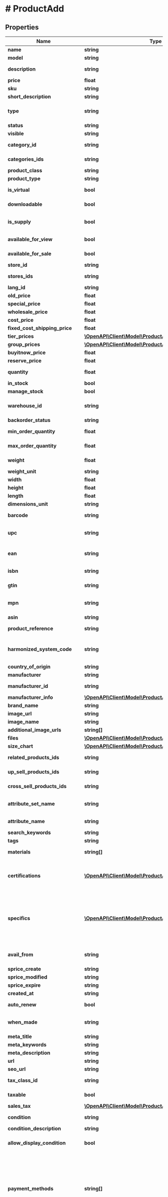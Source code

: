 # # ProductAdd

## Properties

Name | Type | Description | Notes
------------ | ------------- | ------------- | -------------
**name** | **string** | Defines product&#39;s name that has to be added |
**model** | **string** | Defines product&#39;s model that has to be added |
**description** | **string** | Defines product&#39;s description that has to be added |
**price** | **float** | Defines product&#39;s price that has to be added |
**sku** | **string** | Defines product&#39;s sku that has to be added | [optional]
**short_description** | **string** | Defines short description | [optional]
**type** | **string** | Defines product&#39;s type | [optional] [default to 'simple']
**status** | **string** | Defines product&#39;s status | [optional]
**visible** | **string** | Set visibility status | [optional]
**category_id** | **string** | Defines product add that is specified by category id | [optional]
**categories_ids** | **string** | Defines product add that is specified by comma-separated categories id | [optional]
**product_class** | **string** | A categorization for the product | [optional]
**product_type** | **string** | A categorization for the product | [optional]
**is_virtual** | **bool** | Defines whether the product is virtual | [optional] [default to false]
**downloadable** | **bool** | Defines whether the product is downloadable | [optional] [default to false]
**is_supply** | **bool** | If true, it indicates the product as a supply, otherwise it indicates that it is a finished product. | [optional] [default to true]
**available_for_view** | **bool** | Specifies the set of visible/invisible products for users | [optional] [default to true]
**available_for_sale** | **bool** | Specifies the set of visible/invisible products for sale | [optional] [default to true]
**store_id** | **string** | Store Id | [optional]
**stores_ids** | **string** | Assign product to the stores that is specified by comma-separated stores&#39; id | [optional]
**lang_id** | **string** | Language id | [optional]
**old_price** | **float** | Defines product&#39;s old price | [optional]
**special_price** | **float** | Defines product&#39;s model that has to be added | [optional]
**wholesale_price** | **float** | Defines product&#39;s sale price | [optional]
**cost_price** | **float** | Defines new product&#39;s cost price | [optional]
**fixed_cost_shipping_price** | **float** | Specifies product&#39;s fixed cost shipping price | [optional]
**tier_prices** | [**\OpenAPI\Client\Model\ProductAddTierPricesInner[]**](ProductAddTierPricesInner.md) | Defines product&#39;s tier prices | [optional]
**group_prices** | [**\OpenAPI\Client\Model\ProductAddGroupPricesInner[]**](ProductAddGroupPricesInner.md) | Defines product&#39;s group prices | [optional]
**buyitnow_price** | **float** | Defines buy it now value | [optional]
**reserve_price** | **float** | Defines reserve price value | [optional]
**quantity** | **float** | Defines product&#39;s quantity that has to be added | [optional] [default to 0]
**in_stock** | **bool** | Set stock status | [optional]
**manage_stock** | **bool** | Defines inventory tracking for product | [optional]
**warehouse_id** | **string** | This parameter is used for selecting a warehouse where you need to set/modify a product quantity. | [optional]
**backorder_status** | **string** | Set backorder status | [optional]
**min_order_quantity** | **float** | The minimum quantity an order must contain, to be eligible to purchase this product. | [optional]
**max_order_quantity** | **float** | The maximum quantity an order can contain when purchasing the product. | [optional]
**weight** | **float** | Weight | [optional] [default to 0]
**weight_unit** | **string** | Weight Unit | [optional]
**width** | **float** | Defines product&#39;s width | [optional]
**height** | **float** | Defines product&#39;s height | [optional]
**length** | **float** | Defines product&#39;s length | [optional]
**dimensions_unit** | **string** | Weight Unit | [optional]
**barcode** | **string** | A barcode is a unique code composed of numbers used as a product identifier. | [optional]
**upc** | **string** | Universal Product Code. A UPC (UPC-A) is a commonly used identifer for many different products. | [optional]
**ean** | **string** | European Article Number. An EAN is a unique 8 or 13-digit identifier that many industries (such as book publishers) use to identify products. | [optional]
**isbn** | **string** | International Standard Book Number. An ISBN is a unique identifier for books. | [optional]
**gtin** | **string** | Global Trade Item Number. An GTIN is an identifier for trade items. | [optional]
**mpn** | **string** | Manufacturer Part Number. A MPN is an identifier of a particular part design or material used. | [optional]
**asin** | **string** | Amazon Standard Identification Number. | [optional]
**product_reference** | **string** | Groups all variations, that you want to combine into one product. | [optional]
**harmonized_system_code** | **string** | Harmonized System Code. An HSC is a 6-digit identifier that allows participating countries to classify traded goods on a common basis for customs purposes | [optional]
**country_of_origin** | **string** | The country where the inventory item was made | [optional]
**manufacturer** | **string** | Defines product&#39;s manufacturer | [optional]
**manufacturer_id** | **string** | Defines product&#39;s manufacturer by manufacturer_id | [optional]
**manufacturer_info** | [**\OpenAPI\Client\Model\ProductAddManufacturerInfo**](ProductAddManufacturerInfo.md) |  | [optional]
**brand_name** | **string** | Defines product brand name | [optional]
**image_url** | **string** | Image Url | [optional]
**image_name** | **string** | Defines image&#39;s name | [optional]
**additional_image_urls** | **string[]** | Image Url | [optional]
**files** | [**\OpenAPI\Client\Model\ProductAddFilesInner[]**](ProductAddFilesInner.md) | File Url | [optional]
**size_chart** | [**\OpenAPI\Client\Model\ProductAddSizeChart**](ProductAddSizeChart.md) |  | [optional]
**related_products_ids** | **string** | Defines product&#39;s related products ids that has to be added | [optional]
**up_sell_products_ids** | **string** | Defines product&#39;s up-sell products ids that has to be added | [optional]
**cross_sell_products_ids** | **string** | Defines product&#39;s cross-sell products ids that has to be added | [optional]
**attribute_set_name** | **string** | Defines product’s attribute set name in Magento | [optional] [default to 'Default']
**attribute_name** | **string** | Defines product’s attribute name separated with a comma in Magento | [optional]
**search_keywords** | **string** | Defines unique search keywords | [optional]
**tags** | **string** | Product tags | [optional]
**materials** | **string[]** | A list of material strings for materials used in the product. | [optional]
**certifications** | [**\OpenAPI\Client\Model\ProductAddCertificationsInner[]**](ProductAddCertificationsInner.md) | An array of product certifications. The list of possible certifications can be obtained using the \&quot;&lt;i&gt;category.info&lt;/i&gt;\&quot; method (&lt;i&gt;additional_fields-&gt;rules-&gt;product_certifications&lt;/i&gt;). | [optional]
**specifics** | [**\OpenAPI\Client\Model\ProductAddSpecificsInner[]**](ProductAddSpecificsInner.md) | An array of Item Specific Name/Value pairs used by the seller to provide descriptive details of an item in a structured manner.         The list of possible specifications can be obtained using the category.info method (additional_fields-&gt;product_specifics).         &lt;b&gt;The structure of the parameter is different for specific platforms.&lt;/b&gt; | [optional]
**avail_from** | **string** | Allows to schedule a time in the future that the item becomes available. The value should be greater than the current date and time. | [optional]
**sprice_create** | **string** | Defines the date of special price creation | [optional]
**sprice_modified** | **string** | Defines the date of special price modification | [optional]
**sprice_expire** | **string** | Defines the term of special price offer duration | [optional]
**created_at** | **string** | Defines the date of entity creation | [optional]
**auto_renew** | **bool** | When true, automatically renews a listing upon its expiration. | [optional] [default to false]
**when_made** | **string** | An enumerated string for the era in which the maker made the product. | [optional] [default to 'made_to_order']
**meta_title** | **string** | Defines unique meta title for each entity | [optional]
**meta_keywords** | **string** | Defines unique meta keywords for each entity | [optional]
**meta_description** | **string** | Defines unique meta description of a entity | [optional]
**url** | **string** | Defines unique product&#39;s URL | [optional]
**seo_url** | **string** | Defines unique URL for SEO | [optional]
**tax_class_id** | **string** | Defines tax classes where entity has to be added | [optional]
**taxable** | **bool** | Specifies whether a tax is charged | [optional] [default to true]
**sales_tax** | [**\OpenAPI\Client\Model\ProductAddSalesTax**](ProductAddSalesTax.md) |  | [optional]
**condition** | **string** | The human-readable label for the condition (e.g., \&quot;New\&quot;). | [optional]
**condition_description** | **string** | Detailed description of the product condition. | [optional]
**allow_display_condition** | **bool** | Flag used to determine whether the product condition is shown to the customer on the product page. | [optional]
**payment_methods** | **string[]** | Identifies the payment method (such as PayPal) that the seller will accept when the buyer pays for the item. Look at cart.info method response for allowed values.&lt;hr&gt;&lt;div style&#x3D;\&quot;font-style:normal\&quot;&gt;Param structure:&lt;div style&#x3D;\&quot;margin-left: 2%;\&quot;&gt;&lt;code style&#x3D;\&quot;padding:0; background-color:#ffffff;font-size:85%;font-family:monospace;\&quot;&gt;payment_methods[0] &#x3D; string&lt;/br&gt;payment_methods[1] &#x3D; string&lt;/br&gt;&lt;/code&gt;&lt;/div&gt;&lt;/div&gt; | [optional]
**paypal_email** | **string** | Valid PayPal email address for the PayPal account that the seller will use if they offer PayPal as a payment method for the listing. | [optional]
**shipping_template_id** | **int** | The numeric ID of the shipping template associated with the products in Etsy. You can find possible values in the \&quot;cart.info\&quot; API method response, in the field shipping_zones[]-&gt;id. | [optional] [default to 0]
**shipping_details** | [**\OpenAPI\Client\Model\ProductAddShippingDetailsInner[]**](ProductAddShippingDetailsInner.md) | The shipping details, including flat and calculated shipping costs and shipping insurance costs. Look at cart.info method response for allowed values.&lt;hr&gt;&lt;div style&#x3D;\&quot;font-style:normal\&quot;&gt;Param structure:&lt;div style&#x3D;\&quot;margin-left: 2%;\&quot;&gt;&lt;code style&#x3D;\&quot;padding:0; background-color:#ffffff;font-size:85%;font-family:monospace;\&quot;&gt;shipping_details[0][&lt;b&gt;shipping_type&lt;/b&gt;] &#x3D; string &lt;/br&gt;shipping_details[0][&lt;b&gt;shipping_service&lt;/b&gt;] &#x3D; string&lt;/br&gt;shipping_details[0][&lt;b&gt;shipping_cost&lt;/b&gt;] &#x3D; decimal&lt;/br&gt;shipping_details[1][&lt;b&gt;shipping_type&lt;/b&gt;] &#x3D; string &lt;/br&gt;shipping_details[1][&lt;b&gt;shipping_service&lt;/b&gt;] &#x3D; string&lt;/br&gt;shipping_details[1][&lt;b&gt;shipping_cost&lt;/b&gt;] &#x3D; decimal&lt;/br&gt;&lt;/code&gt;&lt;/div&gt;&lt;/div&gt; | [optional]
**is_free_shipping** | **bool** | Specifies product&#39;s free shipping flag that has to be added | [optional]
**delivery_code** | **string** | The delivery promise that applies to offer | [optional]
**delivery_type** | **string** | Defines the type of the delivery. | [optional]
**delivery_time** | **int** | Defines delivery time in days. | [optional]
**delivery_option_ids** | **string** | Defines delivery options for product by ids. | [optional]
**package_details** | [**\OpenAPI\Client\Model\ProductAddPackageDetails**](ProductAddPackageDetails.md) |  | [optional]
**logistic_info** | [**\OpenAPI\Client\Model\ProductAddLogisticInfoInner[]**](ProductAddLogisticInfoInner.md) | Defines product&#39;s logistic channel settings | [optional]
**listing_duration** | **string** | Describes the number of days the seller wants the listing to be active. Look at cart.info method response for allowed values. | [optional]
**listing_type** | **string** | Indicates the selling format of the marketplace listing. | [optional] [default to 'FixedPrice']
**return_accepted** | **bool** | Indicates whether the seller allows the buyer to return the item. | [optional]
**seller_profiles** | [**\OpenAPI\Client\Model\ProductAddSellerProfiles**](ProductAddSellerProfiles.md) |  | [optional]
**auction_confidentiality_level** | **string** | This allows buyers to remain anonymous when the bid or buy an item. | [optional]
**best_offer** | [**\OpenAPI\Client\Model\ProductAddBestOffer**](ProductAddBestOffer.md) |  | [optional]
**production_partner_ids** | **string** | Defines product&#39;s production partner ids that has to be added | [optional]
**marketplace_item_properties** | **string** | String containing the JSON representation of the supplied data | [optional]
**clear_cache** | **bool** | Is cache clear required | [optional] [default to true]
**viewed_count** | **int** | Specifies the number of product&#39;s reviews | [optional] [default to 0]
**ordered_count** | **int** | Defines how many times the product was ordered | [optional] [default to 0]
**shop_section_id** | **int** | Add Shop Section Id | [optional]
**return_policy_id** | **int** | Add Return Policy Id | [optional]
**personalization_details** | [**\OpenAPI\Client\Model\ProductAddPersonalizationDetails**](ProductAddPersonalizationDetails.md) |  | [optional]

[[Back to Model list]](../../README.md#models) [[Back to API list]](../../README.md#endpoints) [[Back to README]](../../README.md)
